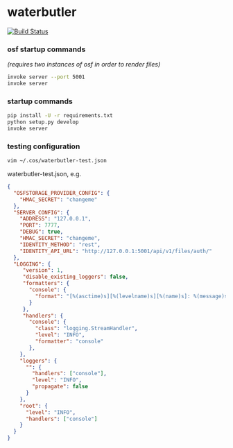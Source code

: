 # waterbutler

[![Build Status](https://travis-ci.org/CenterForOpenScience/waterbutler.svg?branch=develop)](https://travis-ci.org/CenterForOpenScience/waterbutler)

### osf startup commands
*(requires two instances of osf in order to render files)*

```bash
invoke server --port 5001
invoke server
```


### startup commands

```bash
pip install -U -r requirements.txt
python setup.py develop
invoke server
```

### testing configuration

```bash
vim ~/.cos/waterbutler-test.json
```

waterbutler-test.json, e.g.

```json
{
  "OSFSTORAGE_PROVIDER_CONFIG": {
    "HMAC_SECRET": "changeme"
  },
  "SERVER_CONFIG": {
    "ADDRESS": "127.0.0.1",
    "PORT": 7777,
    "DEBUG": true,
    "HMAC_SECRET": "changeme",
    "IDENTITY_METHOD": "rest",
    "IDENTITY_API_URL": "http://127.0.0.1:5001/api/v1/files/auth/"
  },
  "LOGGING": {
     "version": 1,
     "disable_existing_loggers": false,
     "formatters": {
       "console": {
         "format": "[%(asctime)s][%(levelname)s][%(name)s]: %(message)s"
       }
     },
     "handlers": {
       "console": {
         "class": "logging.StreamHandler",
         "level": "INFO",
         "formatter": "console"
       },
    },
    "loggers": {
      "": {
        "handlers": ["console"],
        "level": "INFO",
        "propagate": false
      }
    },
    "root": {
      "level": "INFO",
      "handlers": ["console"]
    }
  }
}
```
